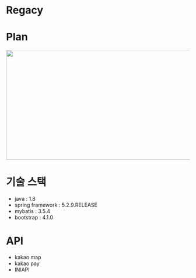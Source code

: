 <h1>Regacy</h1>

<h1>Plan</h1>
<img src="https://user-images.githubusercontent.com/73803940/121150223-4b518400-c87e-11eb-9576-26a7454a9518.png" width="800px" height="300px">
<h1>기술 스택</h1>
<ul>
  <li>java : 1.8</li>
  <li>spring framework : 5.2.9.RELEASE</li>
  <li>mybatis : 3.5.4</li>
  <li>bootstrap : 4.1.0</li>
</ul>
<h1>API</h1>
<ul>
  <li>kakao map</li>
  <li>kakao pay</li>
  <li>INIAPI</li>
</ul>


